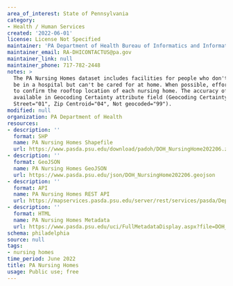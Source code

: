 ```yaml
---
area_of_interest: State of Pennsylvania
category:
- Health / Human Services
created: '2022-06-01'
license: License Not Specified
maintainer: 'PA Department of Health Bureau of Informatics and Information Technology'
maintainer_email: RA-DHICONTACTUS@pa.gov
maintainer_link: null
maintainer_phone: 717-782-2448
notes: >
  The PA Nursing Homes dataset includes facilities for people who don't need to 
  be in a hospital but can't be cared for at home. When possible, efforts were made 
  to confirm the rooftop location of each nursing home. The accuracy of geocoding is 
  available in Geocoding Certainty attribute field (Geocoding Certainty: Rooftop="00", 
  Street="01", Zip Centroid="04", Not geocoded="99").
modified: null
organization: PA Department of Health
resources:
- description: ''
  format: SHP
  name: PA Nursing Homes Shapefile
  url: https://www.pasda.psu.edu/download/padoh/DOH_NursingHome202206.zip
- description: ''
  format: GeoJSON
  name: PA Nursing Homes GeoJSON
  url: https://www.pasda.psu.edu/json/DOH_NursingHome202206.geojson
- description: ''
  format: API
  name: PA Nursing Homes REST API
  url: https://mapservices.pasda.psu.edu/server/rest/services/pasda/DepHealth/MapServer
- description: ''
  format: HTML
  name: PA Nursing Homes Metadata
  url: https://www.pasda.psu.edu/uci/FullMetadataDisplay.aspx?file=DOH_NursingHome202206.xml
schema: philadelphia
source: null
tags: 
- nursing homes
time_period: June 2022
title: PA Nursing Homes
usage: Public use; free
---
```

